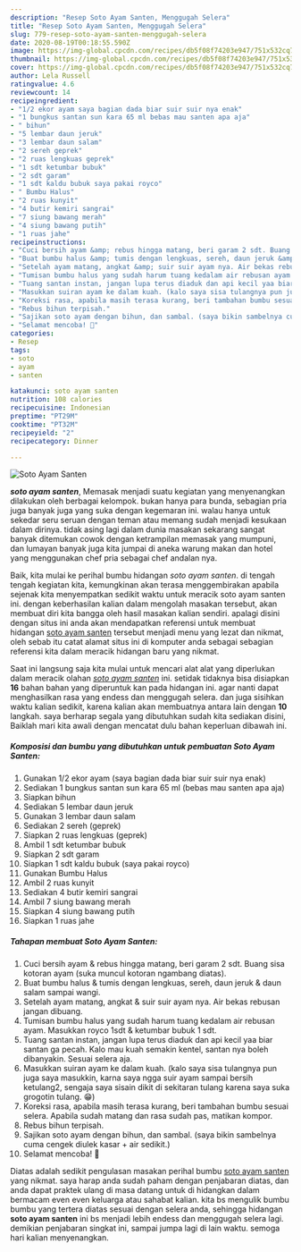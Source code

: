 ```yaml
---
description: "Resep Soto Ayam Santen, Menggugah Selera"
title: "Resep Soto Ayam Santen, Menggugah Selera"
slug: 779-resep-soto-ayam-santen-menggugah-selera
date: 2020-08-19T00:18:55.590Z
image: https://img-global.cpcdn.com/recipes/db5f08f74203e947/751x532cq70/soto-ayam-santen-foto-resep-utama.jpg
thumbnail: https://img-global.cpcdn.com/recipes/db5f08f74203e947/751x532cq70/soto-ayam-santen-foto-resep-utama.jpg
cover: https://img-global.cpcdn.com/recipes/db5f08f74203e947/751x532cq70/soto-ayam-santen-foto-resep-utama.jpg
author: Lela Russell
ratingvalue: 4.6
reviewcount: 14
recipeingredient:
- "1/2 ekor ayam saya bagian dada biar suir suir nya enak"
- "1 bungkus santan sun kara 65 ml bebas mau santen apa aja"
- " bihun"
- "5 lembar daun jeruk"
- "3 lembar daun salam"
- "2 sereh geprek"
- "2 ruas lengkuas geprek"
- "1 sdt ketumbar bubuk"
- "2 sdt garam"
- "1 sdt kaldu bubuk saya pakai royco"
- " Bumbu Halus"
- "2 ruas kunyit"
- "4 butir kemiri sangrai"
- "7 siung bawang merah"
- "4 siung bawang putih"
- "1 ruas jahe"
recipeinstructions:
- "Cuci bersih ayam &amp; rebus hingga matang, beri garam 2 sdt. Buang sisa kotoran ayam (suka muncul kotoran ngambang diatas)."
- "Buat bumbu halus &amp; tumis dengan lengkuas, sereh, daun jeruk &amp; daun salam sampai wangi."
- "Setelah ayam matang, angkat &amp; suir suir ayam nya. Air bekas rebusan jangan dibuang."
- "Tumisan bumbu halus yang sudah harum tuang kedalam air rebusan ayam. Masukkan royco 1sdt &amp; ketumbar bubuk 1 sdt."
- "Tuang santan instan, jangan lupa terus diaduk dan api kecil yaa biar santan ga pecah. Kalo mau kuah semakin kentel, santan nya boleh dibanyakin. Sesuai selera aja."
- "Masukkan suiran ayam ke dalam kuah. (kalo saya sisa tulangnya pun juga saya masukkin, karna saya ngga suir ayam sampai bersih ketulang2, sengaja saya sisain dikit di sekitaran tulang karena saya suka grogotin tulang. 😁)"
- "Koreksi rasa, apabila masih terasa kurang, beri tambahan bumbu sesuai selera. Apabila sudah matang dan rasa sudah pas, matikan kompor."
- "Rebus bihun terpisah."
- "Sajikan soto ayam dengan bihun, dan sambal. (saya bikin sambelnya cuma cengek diulek kasar + air sedikit.)"
- "Selamat mencoba! 🥰"
categories:
- Resep
tags:
- soto
- ayam
- santen

katakunci: soto ayam santen 
nutrition: 108 calories
recipecuisine: Indonesian
preptime: "PT29M"
cooktime: "PT32M"
recipeyield: "2"
recipecategory: Dinner

---
```



![Soto Ayam Santen](https://img-global.cpcdn.com/recipes/db5f08f74203e947/751x532cq70/soto-ayam-santen-foto-resep-utama.jpg)

<b><i>soto ayam santen</i></b>, Memasak menjadi suatu kegiatan yang menyenangkan dilakukan oleh berbagai kelompok. bukan hanya para bunda, sebagian pria juga banyak juga yang suka dengan kegemaran ini. walau hanya untuk sekedar seru seruan dengan teman atau memang sudah menjadi kesukaan dalam dirinya. tidak asing lagi dalam dunia masakan sekarang sangat banyak ditemukan cowok dengan ketrampilan memasak yang mumpuni, dan lumayan banyak juga kita jumpai di aneka warung makan dan hotel yang menggunakan chef pria sebagai chef andalan nya.

Baik, kita mulai ke perihal bumbu hidangan <i>soto ayam santen</i>. di tengah tengah kegiatan kita, kemungkinan akan terasa menggembirakan apabila sejenak kita menyempatkan sedikit waktu untuk meracik soto ayam santen ini. dengan keberhasilan kalian dalam mengolah masakan tersebut, akan membuat diri kita bangga oleh hasil masakan kalian sendiri. apalagi disini dengan situs ini anda akan mendapatkan referensi untuk membuat hidangan <u>soto ayam santen</u> tersebut menjadi menu yang lezat dan nikmat, oleh sebab itu catat alamat situs ini di komputer anda sebagai sebagian referensi kita dalam meracik hidangan baru yang nikmat.




Saat ini langsung saja kita mulai untuk mencari alat alat yang diperlukan dalam meracik olahan <u><i>soto ayam santen</i></u> ini. setidak tidaknya bisa disiapkan <b>16</b> bahan bahan yang diperuntuk kan pada hidangan ini. agar nanti dapat menghasilkan rasa yang endess dan menggugah selera. dan juga sisihkan waktu kalian sedikit, karena kalian akan membuatnya antara lain dengan <b>10</b> langkah. saya berharap segala yang dibutuhkan sudah kita sediakan disini, Baiklah mari kita awali dengan mencatat dulu bahan keperluan dibawah ini.

<!--inarticleads1-->

##### Komposisi dan bumbu yang dibutuhkan untuk pembuatan Soto Ayam Santen:

1. Gunakan 1/2 ekor ayam (saya bagian dada biar suir suir nya enak)
1. Sediakan 1 bungkus santan sun kara 65 ml (bebas mau santen apa aja)
1. Siapkan  bihun
1. Sediakan 5 lembar daun jeruk
1. Gunakan 3 lembar daun salam
1. Sediakan 2 sereh (geprek)
1. Siapkan 2 ruas lengkuas (geprek)
1. Ambil 1 sdt ketumbar bubuk
1. Siapkan 2 sdt garam
1. Siapkan 1 sdt kaldu bubuk (saya pakai royco)
1. Gunakan  Bumbu Halus
1. Ambil 2 ruas kunyit
1. Sediakan 4 butir kemiri sangrai
1. Ambil 7 siung bawang merah
1. Siapkan 4 siung bawang putih
1. Siapkan 1 ruas jahe




<!--inarticleads2-->

##### Tahapan membuat Soto Ayam Santen:

1. Cuci bersih ayam &amp; rebus hingga matang, beri garam 2 sdt. Buang sisa kotoran ayam (suka muncul kotoran ngambang diatas).
1. Buat bumbu halus &amp; tumis dengan lengkuas, sereh, daun jeruk &amp; daun salam sampai wangi.
1. Setelah ayam matang, angkat &amp; suir suir ayam nya. Air bekas rebusan jangan dibuang.
1. Tumisan bumbu halus yang sudah harum tuang kedalam air rebusan ayam. Masukkan royco 1sdt &amp; ketumbar bubuk 1 sdt.
1. Tuang santan instan, jangan lupa terus diaduk dan api kecil yaa biar santan ga pecah. Kalo mau kuah semakin kentel, santan nya boleh dibanyakin. Sesuai selera aja.
1. Masukkan suiran ayam ke dalam kuah. (kalo saya sisa tulangnya pun juga saya masukkin, karna saya ngga suir ayam sampai bersih ketulang2, sengaja saya sisain dikit di sekitaran tulang karena saya suka grogotin tulang. 😁)
1. Koreksi rasa, apabila masih terasa kurang, beri tambahan bumbu sesuai selera. Apabila sudah matang dan rasa sudah pas, matikan kompor.
1. Rebus bihun terpisah.
1. Sajikan soto ayam dengan bihun, dan sambal. (saya bikin sambelnya cuma cengek diulek kasar + air sedikit.)
1. Selamat mencoba! 🥰




Diatas adalah sedikit pengulasan masakan perihal bumbu <u>soto ayam santen</u> yang nikmat. saya harap anda sudah paham dengan penjabaran diatas, dan anda dapat praktek ulang di masa datang untuk di hidangkan dalam bermacam even even keluarga atau sahabat kalian. kita bs mengulik bumbu bumbu yang tertera diatas sesuai dengan selera anda, sehingga hidangan <b>soto ayam santen</b> ini bs menjadi lebih endess dan menggugah selera lagi. demikian penjabaran singkat ini, sampai jumpa lagi di lain waktu. semoga hari kalian menyenangkan.
